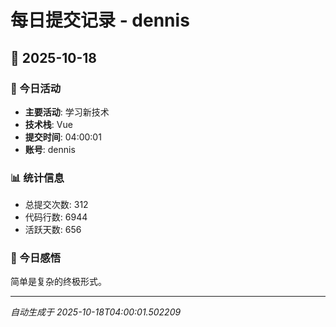 # 每日提交记录 - dennis

## 📅 2025-10-18

### 🎯 今日活动
- **主要活动**: 学习新技术
- **技术栈**: Vue
- **提交时间**: 04:00:01
- **账号**: dennis

### 📊 统计信息
- 总提交次数: 312
- 代码行数: 6944
- 活跃天数: 656

### 💭 今日感悟
简单是复杂的终极形式。

---
*自动生成于 2025-10-18T04:00:01.502209*
